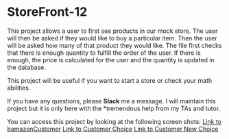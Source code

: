 # StoreFront-12

This project allows a user to first see products in our mock store.  The user will then be asked if they would like to buy a particular item.  Then the user will be asked how many of that product they would like. The file first checks that there is enough quantity to fulfill the order of the user.  If there is enough, the price is calculated for the user and the quantity is updated in the database. 

This project will be useful if you want to start a store or check your math abilities.  

If you have any questions, please **Slack** me a message.
I will maintain this project but it is only here with the *tremendous help from my TAs and tutor.

You can access this project by looking at the following screen shots:
[Link to bamazonCustomer](./ScreenShots/Products.docx)
[Link to Customer Choice](./ScreenShots/ListToPick.docx)
[Link to Customer New Choice](./ScreenShots/NewLisError.docx)